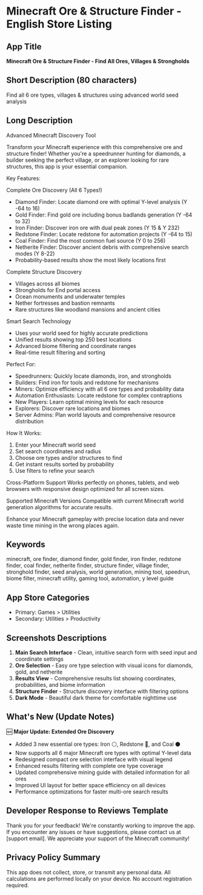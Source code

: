 # Minecraft Ore & Structure Finder - English Store Listing

## App Title
**Minecraft Ore & Structure Finder - Find All Ores, Villages & Strongholds**

## Short Description (80 characters)
Find all 6 ore types, villages & structures using advanced world seed analysis

## Long Description

Advanced Minecraft Discovery Tool

Transform your Minecraft experience with this comprehensive ore and structure finder! Whether you're a speedrunner hunting for diamonds, a builder seeking the perfect village, or an explorer looking for rare structures, this app is your essential companion.

Key Features:

Complete Ore Discovery (All 6 Types!)
- Diamond Finder: Locate diamond ore with optimal Y-level analysis (Y -64 to 16)
- Gold Finder: Find gold ore including bonus badlands generation (Y -64 to 32)
- Iron Finder: Discover iron ore with dual peak zones (Y 15 & Y 232)
- Redstone Finder: Locate redstone for automation projects (Y -64 to 15)
- Coal Finder: Find the most common fuel source (Y 0 to 256)
- Netherite Finder: Discover ancient debris with comprehensive search modes (Y 8-22)
- Probability-based results show the most likely locations first

Complete Structure Discovery
- Villages across all biomes
- Strongholds for End portal access
- Ocean monuments and underwater temples
- Nether fortresses and bastion remnants
- Rare structures like woodland mansions and ancient cities

Smart Search Technology
- Uses your world seed for highly accurate predictions
- Unified results showing top 250 best locations
- Advanced biome filtering and coordinate ranges
- Real-time result filtering and sorting

Perfect For:
- Speedrunners: Quickly locate diamonds, iron, and strongholds
- Builders: Find iron for tools and redstone for mechanisms
- Miners: Optimize efficiency with all 6 ore types and probability data
- Automation Enthusiasts: Locate redstone for complex contraptions
- New Players: Learn optimal mining levels for each resource
- Explorers: Discover rare locations and biomes
- Server Admins: Plan world layouts and comprehensive resource distribution

How It Works:
1. Enter your Minecraft world seed
2. Set search coordinates and radius
3. Choose ore types and/or structures to find
4. Get instant results sorted by probability
5. Use filters to refine your search

Cross-Platform Support
Works perfectly on phones, tablets, and web browsers with responsive design optimized for all screen sizes.

Supported Minecraft Versions
Compatible with current Minecraft world generation algorithms for accurate results.

Enhance your Minecraft gameplay with precise location data and never waste time mining in the wrong places again.

## Keywords
minecraft, ore finder, diamond finder, gold finder, iron finder, redstone finder, coal finder, netherite finder, structure finder, village finder, stronghold finder, seed analysis, world generation, mining tool, speedrun, biome filter, minecraft utility, gaming tool, automation, y level guide

## App Store Categories
- Primary: Games > Utilities
- Secondary: Utilities > Productivity

## Screenshots Descriptions
1. **Main Search Interface** - Clean, intuitive search form with seed input and coordinate settings
2. **Ore Selection** - Easy ore type selection with visual icons for diamonds, gold, and netherite
3. **Results View** - Comprehensive results list showing coordinates, probabilities, and biome information
4. **Structure Finder** - Structure discovery interface with filtering options
5. **Dark Mode** - Beautiful dark theme for comfortable nighttime use

## What's New (Update Notes)
🆕 **Major Update: Extended Ore Discovery**
- Added 3 new essential ore types: Iron ⚪, Redstone 🔴, and Coal ⚫
- Now supports all 6 major Minecraft ore types with optimal Y-level data
- Redesigned compact ore selection interface with visual legend
- Enhanced results filtering with complete ore type coverage
- Updated comprehensive mining guide with detailed information for all ores
- Improved UI layout for better space efficiency on all devices
- Performance optimizations for faster multi-ore search results

## Developer Response to Reviews Template
Thank you for your feedback! We're constantly working to improve the app. If you encounter any issues or have suggestions, please contact us at [support email]. We appreciate your support of the Minecraft community!

## Privacy Policy Summary
This app does not collect, store, or transmit any personal data. All calculations are performed locally on your device. No account registration required.